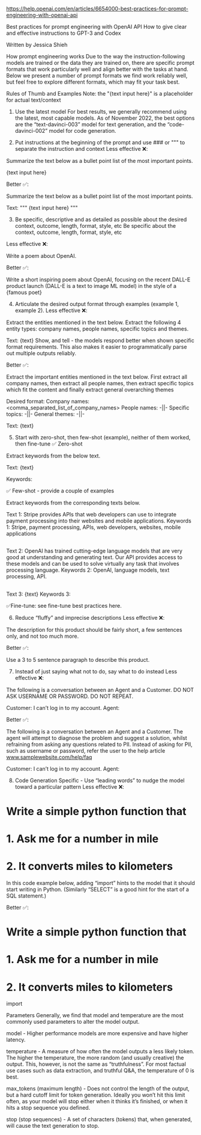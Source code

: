 https://help.openai.com/en/articles/6654000-best-practices-for-prompt-engineering-with-openai-api

Best practices for prompt engineering with OpenAI API
How to give clear and effective instructions to GPT-3 and Codex

Written by Jessica Shieh

How prompt engineering works 
Due to the way the instruction-following models are trained or the data they are trained on, there are specific prompt formats that work particularly well and align better with the tasks at hand. Below we present a number of prompt formats we find work reliably well, but feel free to explore different formats, which may fit your task best.

 

Rules of Thumb and Examples 
Note: the "{text input here}" is a placeholder for actual text/context 

 

1. Use the latest model
For best results, we generally recommend using the latest, most capable models. As of November 2022, the best options are the “text-davinci-003” model for text generation, and the “code-davinci-002” model for code generation.

  

2. Put instructions at the beginning of the prompt and use ### or """ to separate the instruction and context 
Less effective ❌:

Summarize the text below as a bullet point list of the most important points.

{text input here}
 

Better ✅:

Summarize the text below as a bullet point list of the most important points.

Text: """
{text input here}
"""
 

3. Be specific, descriptive and as detailed as possible about the desired context, outcome, length, format, style, etc 
Be specific about the context, outcome, length, format, style, etc 
 

Less effective ❌:

Write a poem about OpenAI. 
 

Better ✅:

Write a short inspiring poem about OpenAI, focusing on the recent DALL-E product launch (DALL-E is a text to image ML model) in the style of a {famous poet} 

 

4. Articulate the desired output format through examples (example 1, example 2). 
Less effective ❌:

Extract the entities mentioned in the text below. Extract the following 4 entity types: company names, people names, specific topics and themes.

Text: {text}
Show, and tell - the models respond better when shown specific format requirements. This also makes it easier to programmatically parse out multiple outputs reliably.
 

Better ✅:

Extract the important entities mentioned in the text below. First extract all company names, then extract all people names, then extract specific topics which fit the content and finally extract general overarching themes

Desired format:
Company names: <comma_separated_list_of_company_names>
People names: -||-
Specific topics: -||-
General themes: -||-

Text: {text} 

 

5. Start with zero-shot, then few-shot (example), neither of them worked, then fine-tune 
✅ Zero-shot 

Extract keywords from the below text.

Text: {text}

Keywords:
 

✅ Few-shot - provide a couple of examples

Extract keywords from the corresponding texts below.

Text 1: Stripe provides APIs that web developers can use to integrate payment processing into their websites and mobile applications.
Keywords 1: Stripe, payment processing, APIs, web developers, websites, mobile applications
##
Text 2: OpenAI has trained cutting-edge language models that are very good at understanding and generating text. Our API provides access to these models and can be used to solve virtually any task that involves processing language.
Keywords 2: OpenAI, language models, text processing, API.
##
Text 3: {text}
Keywords 3:
 

✅Fine-tune: see fine-tune best practices here.
 

6. Reduce “fluffy” and imprecise descriptions
Less effective ❌:

The description for this product should be fairly short, a few sentences only, and not too much more.
 

Better ✅:

Use a 3 to 5 sentence paragraph to describe this product.
 

 

7. Instead of just saying what not to do, say what to do instead
Less effective ❌:

The following is a conversation between an Agent and a Customer. DO NOT ASK USERNAME OR PASSWORD. DO NOT REPEAT.

Customer: I can’t log in to my account.
Agent:
 

Better ✅:

The following is a conversation between an Agent and a Customer. The agent will attempt to diagnose the problem and suggest a solution, whilst refraining from asking any questions related to PII. Instead of asking for PII, such as username or password, refer the user to the help article www.samplewebsite.com/help/faq

Customer: I can’t log in to my account.
Agent:
 

8. Code Generation Specific - Use “leading words” to nudge the model toward a particular pattern
Less effective ❌:

# Write a simple python function that
# 1. Ask me for a number in mile
# 2. It converts miles to kilometers
 

In this code example below, adding “import” hints to the model that it should start writing in Python. (Similarly “SELECT” is a good hint for the start of a SQL statement.) 

 

Better ✅:

# Write a simple python function that
# 1. Ask me for a number in mile
# 2. It converts miles to kilometers
 
import
 

Parameters 
Generally, we find that model and temperature are the most commonly used parameters to alter the model output.

model - Higher performance models are more expensive and have higher latency.

temperature - A measure of how often the model outputs a less likely token. The higher the temperature, the more random (and usually creative) the output. This, however, is not the same as “truthfulness”. For most factual use cases such as data extraction, and truthful Q&A, the temperature of 0 is best.

max_tokens (maximum length) - Does not control the length of the output, but a hard cutoff limit for token generation. Ideally you won’t hit this limit often, as your model will stop either when it thinks it’s finished, or when it hits a stop sequence you defined.

stop (stop sequences) - A set of characters (tokens) that, when generated, will cause the text generation to stop.
